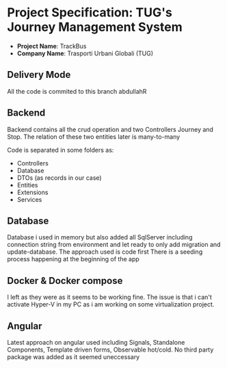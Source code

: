 # Project Specification: TUG's Journey Management System

- **Project Name**: TrackBus
- **Company Name**: Trasporti Urbani Globali (TUG)

## Delivery Mode
All the code is commited to this branch abdullahR

## Backend
Backend contains all the crud operation and two Controllers Journey and Stop. The relation of these two entities later is many-to-many

Code is separated in some folders as:
- Controllers
- Database
- DTOs (as records in our case)
- Entities
- Extensions
- Services

## Database
Database i used in memory but also added all SqlServer including connection string from environment and let ready to only add migration and update-database.
The approach used is code first
There is a seeding process happening at the beginning of the app


## Docker & Docker compose
I left as they were as it seems to be working fine. The issue is that i can't activate Hyper-V in my PC as i am working on some virtualization project.


## Angular
Latest approach on angular used including Signals, Standalone Components, Template driven forms, Observable hot/cold.
No third party package was added as it seemed uneccessary

